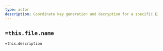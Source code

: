 ```yaml
---
type: actor
description: Coordinate key generation and decryption for a specific E3Request
---
```

## `=this.file.name`

`=this.description`
